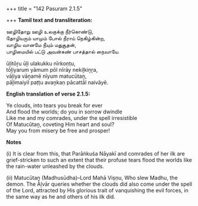 +++
title = "142 Pasuram 2.1.5"

+++
**Tamil text and transliteration:**

ஊழிதோறு ஊழி உலகுக்கு நீர்கொண்டு,  
தோழியரும் யாமும் போல் நீராய் நெகிழ்கின்ற,  
வாழிய வானமே நீயும் மதுசூதன்,  
பாழிமையில் பட்டு அவன்கண் பாசத்தால் நைவாயே.

ūḻitōṟu ūḻi ulakukku nīrkoṇṭu,  
tōḻiyarum yāmum pōl nīrāy nekiḻkiṉṟa,  
vāḻiya vāṉamē nīyum matucūtaṉ,  
pāḻimaiyil paṭṭu avaṉkaṇ pācattāl naivāyē.

**English translation of verse 2.1.5:**

Ye clouds, into tears you break for ever  
And flood the worlds; do you in sorrow dwindle  
Like me and my comrades, under the spell irresistible  
Of Matucūtaṉ, coveting Him heart and soul?  
May you from misery be free and prosper!

**Notes**

\(i\) It is clear from this, that Parāṅkuśa Nāyakī and comrades of her ilk are grief-stricken to such an extent that their profuse tears flood the worlds like the rain-water unleashed by the clouds.

\(ii\) Matucūtaṉ (Madhusūdha)–Lord Mahā Viṣṇu, Who slew Madhu, the demon. The Āḻvār queries whether the clouds did also come under the spell of the Lord, attracted by His glorious trait of vanquishing the evil forces, in the same way as he and others of his ilk did.


